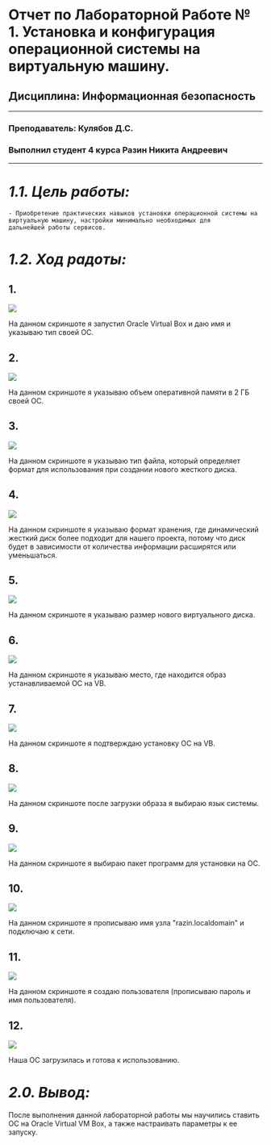 # **Отчет по Лабораторной Работе № 1. Установка и конфигурация операционной системы на виртуальную машину.**

## Дисциплина: Информационная безопасность

____
### Преподаватель: Кулябов Д.С.

### Выполнил студент 4 курса Разин Никита Андреевич

____
# *1.1. Цель работы:*

```
- Приобретение практических навыков установки операционной системы на виртуальную машину, настройки минимально необходимых для
дальнейшей работы сервисов.
```
# *1.2. Ход радоты:*
## 1.

![](https://github.com/nickkkkkiii/lab01/blob/main/Screenshot_1.png?raw=true)

На данном скриншоте я запустил Oracle Virtual Box и даю имя и указываю тип своей ОС.
## 2.

![](https://github.com/nickkkkkiii/lab01/blob/main/Screenshot_2.png?raw=true)

На данном скриншоте я указываю объем оперативной памяти в 2 ГБ своей ОС.

## 3.

![](https://github.com/nickkkkkiii/lab01/blob/main/Screenshot_3.png?raw=true)

На данном скриншоте я указываю тип файла, который определяет формат для использования при создании нового жесткого диска.

## 4.

![](https://github.com/nickkkkkiii/lab01/blob/main/Screenshot_4.png?raw=true)

На данном скриншоте я указываю формат хранения, где динамический жесткий диск более подходит для нашего проекта, потому что диск будет в зависимости от количества информации расширятся или уменьшаться.

## 5.

![](https://github.com/nickkkkkiii/lab01/blob/main/Screenshot_5.png?raw=true)

На данном скриншоте я указываю размер нового виртуального диска.

## 6.

![](https://github.com/nickkkkkiii/lab01/blob/main/Screenshot_6.png?raw=true)

На данном скриншоте я указываю место, где находится образ устанавливаемой ОС на VB.

## 7.

![](https://github.com/nickkkkkiii/lab01/blob/main/Screenshot_7.png?raw=true)

На данном скриншоте я подтверждаю установку ОС на VB.

## 8.

![](https://github.com/nickkkkkiii/lab01/blob/main/Screenshot_8.png?raw=true)

На данном скриншоте после загрузки образа я выбираю язык системы.

## 9.

![](https://github.com/nickkkkkiii/lab01/blob/main/Screenshot_9.png?raw=true)

На данном скриншоте я выбираю пакет программ для установки на ОС.

## 10.

![](https://github.com/nickkkkkiii/lab01/blob/main/Screenshot_10.png?raw=true)

На данном скриншоте я прописываю имя узла "razin.localdomain" и подключаю к сети.

## 11.

![](https://github.com/nickkkkkiii/lab01/blob/main/Screenshot_11.png?raw=true)

На данном скриншоте я создаю пользователя (прописываю пароль и имя пользователя).

## 12.

![](https://github.com/nickkkkkiii/lab01/blob/main/Screenshot_12.png?raw=true)

Наша ОС загрузилась и готова к использованию.

# *2.0. Вывод:*
После выполнения данной лабораторной работы мы научились ставить ОС на Oracle Virtual VM Box, а также настраивать параметры к ее запуску.